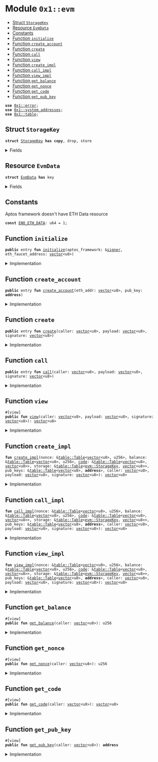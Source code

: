 
<a name="0x1_evm"></a>

# Module `0x1::evm`



-  [Struct `StorageKey`](#0x1_evm_StorageKey)
-  [Resource `EvmData`](#0x1_evm_EvmData)
-  [Constants](#@Constants_0)
-  [Function `initialize`](#0x1_evm_initialize)
-  [Function `create_account`](#0x1_evm_create_account)
-  [Function `create`](#0x1_evm_create)
-  [Function `call`](#0x1_evm_call)
-  [Function `view`](#0x1_evm_view)
-  [Function `create_impl`](#0x1_evm_create_impl)
-  [Function `call_impl`](#0x1_evm_call_impl)
-  [Function `view_impl`](#0x1_evm_view_impl)
-  [Function `get_balance`](#0x1_evm_get_balance)
-  [Function `get_nonce`](#0x1_evm_get_nonce)
-  [Function `get_code`](#0x1_evm_get_code)
-  [Function `get_pub_key`](#0x1_evm_get_pub_key)


<pre><code><b>use</b> <a href="../../aptos-stdlib/../move-stdlib/doc/error.md#0x1_error">0x1::error</a>;
<b>use</b> <a href="system_addresses.md#0x1_system_addresses">0x1::system_addresses</a>;
<b>use</b> <a href="../../aptos-stdlib/doc/table.md#0x1_table">0x1::table</a>;
</code></pre>



<a name="0x1_evm_StorageKey"></a>

## Struct `StorageKey`



<pre><code><b>struct</b> <a href="evm.md#0x1_evm_StorageKey">StorageKey</a> <b>has</b> <b>copy</b>, drop, store
</code></pre>



<details>
<summary>Fields</summary>


<dl>
<dt>
<code>contract_address: <a href="../../aptos-stdlib/../move-stdlib/doc/vector.md#0x1_vector">vector</a>&lt;u8&gt;</code>
</dt>
<dd>

</dd>
<dt>
<code>offset: <a href="../../aptos-stdlib/../move-stdlib/doc/vector.md#0x1_vector">vector</a>&lt;u8&gt;</code>
</dt>
<dd>

</dd>
</dl>


</details>

<a name="0x1_evm_EvmData"></a>

## Resource `EvmData`



<pre><code><b>struct</b> <a href="evm.md#0x1_evm_EvmData">EvmData</a> <b>has</b> key
</code></pre>



<details>
<summary>Fields</summary>


<dl>
<dt>
<code>nonce: <a href="../../aptos-stdlib/doc/table.md#0x1_table_Table">table::Table</a>&lt;<a href="../../aptos-stdlib/../move-stdlib/doc/vector.md#0x1_vector">vector</a>&lt;u8&gt;, u256&gt;</code>
</dt>
<dd>

</dd>
<dt>
<code>balance: <a href="../../aptos-stdlib/doc/table.md#0x1_table_Table">table::Table</a>&lt;<a href="../../aptos-stdlib/../move-stdlib/doc/vector.md#0x1_vector">vector</a>&lt;u8&gt;, u256&gt;</code>
</dt>
<dd>

</dd>
<dt>
<code><a href="code.md#0x1_code">code</a>: <a href="../../aptos-stdlib/doc/table.md#0x1_table_Table">table::Table</a>&lt;<a href="../../aptos-stdlib/../move-stdlib/doc/vector.md#0x1_vector">vector</a>&lt;u8&gt;, <a href="../../aptos-stdlib/../move-stdlib/doc/vector.md#0x1_vector">vector</a>&lt;u8&gt;&gt;</code>
</dt>
<dd>

</dd>
<dt>
<code>storage: <a href="../../aptos-stdlib/doc/table.md#0x1_table_Table">table::Table</a>&lt;<a href="evm.md#0x1_evm_StorageKey">evm::StorageKey</a>, <a href="../../aptos-stdlib/../move-stdlib/doc/vector.md#0x1_vector">vector</a>&lt;u8&gt;&gt;</code>
</dt>
<dd>

</dd>
<dt>
<code>pub_keys: <a href="../../aptos-stdlib/doc/table.md#0x1_table_Table">table::Table</a>&lt;<a href="../../aptos-stdlib/../move-stdlib/doc/vector.md#0x1_vector">vector</a>&lt;u8&gt;, <b>address</b>&gt;</code>
</dt>
<dd>

</dd>
</dl>


</details>

<a name="@Constants_0"></a>

## Constants


<a name="0x1_evm_ENO_ETH_DATA"></a>

Aptos framework doesn't have ETH Data resource


<pre><code><b>const</b> <a href="evm.md#0x1_evm_ENO_ETH_DATA">ENO_ETH_DATA</a>: u64 = 1;
</code></pre>



<a name="0x1_evm_initialize"></a>

## Function `initialize`



<pre><code><b>public</b> entry <b>fun</b> <a href="evm.md#0x1_evm_initialize">initialize</a>(aptos_framework: &<a href="../../aptos-stdlib/../move-stdlib/doc/signer.md#0x1_signer">signer</a>, eth_faucet_address: <a href="../../aptos-stdlib/../move-stdlib/doc/vector.md#0x1_vector">vector</a>&lt;u8&gt;)
</code></pre>



<details>
<summary>Implementation</summary>


<pre><code><b>public</b> entry <b>fun</b> <a href="evm.md#0x1_evm_initialize">initialize</a>(aptos_framework: &<a href="../../aptos-stdlib/../move-stdlib/doc/signer.md#0x1_signer">signer</a>, eth_faucet_address: <a href="../../aptos-stdlib/../move-stdlib/doc/vector.md#0x1_vector">vector</a>&lt;u8&gt;) {
    <a href="system_addresses.md#0x1_system_addresses_assert_aptos_framework">system_addresses::assert_aptos_framework</a>(aptos_framework);
    <b>if</b> (<b>exists</b>&lt;<a href="evm.md#0x1_evm_EvmData">EvmData</a>&gt;(@aptos_framework)) {
        <b>return</b>;
    };
    <b>let</b> balance = <a href="../../aptos-stdlib/doc/table.md#0x1_table_new">table::new</a>();
    <a href="../../aptos-stdlib/doc/table.md#0x1_table_upsert">table::upsert</a>(&<b>mut</b> balance, eth_faucet_address, 1000000000000);
    <b>move_to</b>&lt;<a href="evm.md#0x1_evm_EvmData">EvmData</a>&gt;(aptos_framework, <a href="evm.md#0x1_evm_EvmData">EvmData</a> {
        nonce: <a href="../../aptos-stdlib/doc/table.md#0x1_table_new">table::new</a>(),
        balance: balance,
        <a href="code.md#0x1_code">code</a>: <a href="../../aptos-stdlib/doc/table.md#0x1_table_new">table::new</a>(),
        storage: <a href="../../aptos-stdlib/doc/table.md#0x1_table_new">table::new</a>(),
        pub_keys: <a href="../../aptos-stdlib/doc/table.md#0x1_table_new">table::new</a>(),
    });
}
</code></pre>



</details>

<a name="0x1_evm_create_account"></a>

## Function `create_account`



<pre><code><b>public</b> entry <b>fun</b> <a href="evm.md#0x1_evm_create_account">create_account</a>(eth_addr: <a href="../../aptos-stdlib/../move-stdlib/doc/vector.md#0x1_vector">vector</a>&lt;u8&gt;, pub_key: <b>address</b>)
</code></pre>



<details>
<summary>Implementation</summary>


<pre><code><b>public</b> entry <b>fun</b> <a href="evm.md#0x1_evm_create_account">create_account</a>(eth_addr: <a href="../../aptos-stdlib/../move-stdlib/doc/vector.md#0x1_vector">vector</a>&lt;u8&gt;, pub_key: <b>address</b>) <b>acquires</b> <a href="evm.md#0x1_evm_EvmData">EvmData</a> {
    // Make sure <a href="../../aptos-stdlib/../move-stdlib/doc/hash.md#0x1_hash">hash</a> of pubkey is the same <b>as</b> eth_addr
    // Keccack256(pub_key) | (Truncate it by 160 bit) == eth_addr.value

    //TODO: How <b>to</b> borrow <b>mut</b>?
    <b>let</b> data_ref = <b>borrow_global_mut</b>&lt;<a href="evm.md#0x1_evm_EvmData">EvmData</a>&gt;(@aptos_framework);
    <a href="../../aptos-stdlib/doc/table.md#0x1_table_upsert">table::upsert</a>(&<b>mut</b> data_ref.pub_keys, eth_addr, pub_key);
}
</code></pre>



</details>

<a name="0x1_evm_create"></a>

## Function `create`



<pre><code><b>public</b> entry <b>fun</b> <a href="evm.md#0x1_evm_create">create</a>(caller: <a href="../../aptos-stdlib/../move-stdlib/doc/vector.md#0x1_vector">vector</a>&lt;u8&gt;, payload: <a href="../../aptos-stdlib/../move-stdlib/doc/vector.md#0x1_vector">vector</a>&lt;u8&gt;, signature: <a href="../../aptos-stdlib/../move-stdlib/doc/vector.md#0x1_vector">vector</a>&lt;u8&gt;)
</code></pre>



<details>
<summary>Implementation</summary>


<pre><code><b>public</b> entry <b>fun</b> <a href="evm.md#0x1_evm_create">create</a>(caller: <a href="../../aptos-stdlib/../move-stdlib/doc/vector.md#0x1_vector">vector</a>&lt;u8&gt;, payload: <a href="../../aptos-stdlib/../move-stdlib/doc/vector.md#0x1_vector">vector</a>&lt;u8&gt;, signature: <a href="../../aptos-stdlib/../move-stdlib/doc/vector.md#0x1_vector">vector</a>&lt;u8&gt;) <b>acquires</b> <a href="evm.md#0x1_evm_EvmData">EvmData</a> {
    <b>assert</b>!(
        <b>exists</b>&lt;<a href="evm.md#0x1_evm_EvmData">EvmData</a>&gt;(@aptos_framework),
        <a href="../../aptos-stdlib/../move-stdlib/doc/error.md#0x1_error_not_found">error::not_found</a>(<a href="evm.md#0x1_evm_ENO_ETH_DATA">ENO_ETH_DATA</a>),
    );
    //TODO: How <b>to</b> borrow <b>mut</b>?
    <b>let</b> data_ref = <b>borrow_global</b>&lt;<a href="evm.md#0x1_evm_EvmData">EvmData</a>&gt;(@aptos_framework);
    <a href="evm.md#0x1_evm_create_impl">create_impl</a>(&data_ref.nonce, &data_ref.balance, &data_ref.<a href="code.md#0x1_code">code</a>, &data_ref.storage, &data_ref.pub_keys, caller, payload, signature);
}
</code></pre>



</details>

<a name="0x1_evm_call"></a>

## Function `call`



<pre><code><b>public</b> entry <b>fun</b> <a href="evm.md#0x1_evm_call">call</a>(caller: <a href="../../aptos-stdlib/../move-stdlib/doc/vector.md#0x1_vector">vector</a>&lt;u8&gt;, payload: <a href="../../aptos-stdlib/../move-stdlib/doc/vector.md#0x1_vector">vector</a>&lt;u8&gt;, signature: <a href="../../aptos-stdlib/../move-stdlib/doc/vector.md#0x1_vector">vector</a>&lt;u8&gt;)
</code></pre>



<details>
<summary>Implementation</summary>


<pre><code><b>public</b> entry <b>fun</b> <a href="evm.md#0x1_evm_call">call</a>(caller: <a href="../../aptos-stdlib/../move-stdlib/doc/vector.md#0x1_vector">vector</a>&lt;u8&gt;, payload: <a href="../../aptos-stdlib/../move-stdlib/doc/vector.md#0x1_vector">vector</a>&lt;u8&gt;, signature: <a href="../../aptos-stdlib/../move-stdlib/doc/vector.md#0x1_vector">vector</a>&lt;u8&gt;) <b>acquires</b> <a href="evm.md#0x1_evm_EvmData">EvmData</a> {
    <b>assert</b>!(
        <b>exists</b>&lt;<a href="evm.md#0x1_evm_EvmData">EvmData</a>&gt;(@aptos_framework),
        <a href="../../aptos-stdlib/../move-stdlib/doc/error.md#0x1_error_not_found">error::not_found</a>(<a href="evm.md#0x1_evm_ENO_ETH_DATA">ENO_ETH_DATA</a>),
    );
    <b>let</b> data_ref = <b>borrow_global</b>&lt;<a href="evm.md#0x1_evm_EvmData">EvmData</a>&gt;(@aptos_framework);

    <a href="evm.md#0x1_evm_call_impl">call_impl</a>(&data_ref.nonce, &data_ref.balance, &data_ref.<a href="code.md#0x1_code">code</a>, &data_ref.storage, &data_ref.pub_keys, caller, payload, signature);
}
</code></pre>



</details>

<a name="0x1_evm_view"></a>

## Function `view`



<pre><code>#[view]
<b>public</b> <b>fun</b> <a href="evm.md#0x1_evm_view">view</a>(caller: <a href="../../aptos-stdlib/../move-stdlib/doc/vector.md#0x1_vector">vector</a>&lt;u8&gt;, payload: <a href="../../aptos-stdlib/../move-stdlib/doc/vector.md#0x1_vector">vector</a>&lt;u8&gt;, signature: <a href="../../aptos-stdlib/../move-stdlib/doc/vector.md#0x1_vector">vector</a>&lt;u8&gt;): <a href="../../aptos-stdlib/../move-stdlib/doc/vector.md#0x1_vector">vector</a>&lt;u8&gt;
</code></pre>



<details>
<summary>Implementation</summary>


<pre><code><b>public</b> <b>fun</b> <a href="evm.md#0x1_evm_view">view</a>(caller: <a href="../../aptos-stdlib/../move-stdlib/doc/vector.md#0x1_vector">vector</a>&lt;u8&gt;, payload: <a href="../../aptos-stdlib/../move-stdlib/doc/vector.md#0x1_vector">vector</a>&lt;u8&gt;, signature: <a href="../../aptos-stdlib/../move-stdlib/doc/vector.md#0x1_vector">vector</a>&lt;u8&gt;): <a href="../../aptos-stdlib/../move-stdlib/doc/vector.md#0x1_vector">vector</a>&lt;u8&gt; <b>acquires</b> <a href="evm.md#0x1_evm_EvmData">EvmData</a> {
    <b>assert</b>!(
        <b>exists</b>&lt;<a href="evm.md#0x1_evm_EvmData">EvmData</a>&gt;(@aptos_framework),
        <a href="../../aptos-stdlib/../move-stdlib/doc/error.md#0x1_error_not_found">error::not_found</a>(<a href="evm.md#0x1_evm_ENO_ETH_DATA">ENO_ETH_DATA</a>),
    );
    <b>let</b> data_ref = <b>borrow_global</b>&lt;<a href="evm.md#0x1_evm_EvmData">EvmData</a>&gt;(@aptos_framework);

    <a href="evm.md#0x1_evm_view_impl">view_impl</a>(&data_ref.nonce, &data_ref.balance, &data_ref.<a href="code.md#0x1_code">code</a>, &data_ref.storage, &data_ref.pub_keys, caller, payload, signature)
}
</code></pre>



</details>

<a name="0x1_evm_create_impl"></a>

## Function `create_impl`



<pre><code><b>fun</b> <a href="evm.md#0x1_evm_create_impl">create_impl</a>(nonce: &<a href="../../aptos-stdlib/doc/table.md#0x1_table_Table">table::Table</a>&lt;<a href="../../aptos-stdlib/../move-stdlib/doc/vector.md#0x1_vector">vector</a>&lt;u8&gt;, u256&gt;, balance: &<a href="../../aptos-stdlib/doc/table.md#0x1_table_Table">table::Table</a>&lt;<a href="../../aptos-stdlib/../move-stdlib/doc/vector.md#0x1_vector">vector</a>&lt;u8&gt;, u256&gt;, <a href="code.md#0x1_code">code</a>: &<a href="../../aptos-stdlib/doc/table.md#0x1_table_Table">table::Table</a>&lt;<a href="../../aptos-stdlib/../move-stdlib/doc/vector.md#0x1_vector">vector</a>&lt;u8&gt;, <a href="../../aptos-stdlib/../move-stdlib/doc/vector.md#0x1_vector">vector</a>&lt;u8&gt;&gt;, storage: &<a href="../../aptos-stdlib/doc/table.md#0x1_table_Table">table::Table</a>&lt;<a href="evm.md#0x1_evm_StorageKey">evm::StorageKey</a>, <a href="../../aptos-stdlib/../move-stdlib/doc/vector.md#0x1_vector">vector</a>&lt;u8&gt;&gt;, pub_keys: &<a href="../../aptos-stdlib/doc/table.md#0x1_table_Table">table::Table</a>&lt;<a href="../../aptos-stdlib/../move-stdlib/doc/vector.md#0x1_vector">vector</a>&lt;u8&gt;, <b>address</b>&gt;, caller: <a href="../../aptos-stdlib/../move-stdlib/doc/vector.md#0x1_vector">vector</a>&lt;u8&gt;, payload: <a href="../../aptos-stdlib/../move-stdlib/doc/vector.md#0x1_vector">vector</a>&lt;u8&gt;, signature: <a href="../../aptos-stdlib/../move-stdlib/doc/vector.md#0x1_vector">vector</a>&lt;u8&gt;): <a href="../../aptos-stdlib/../move-stdlib/doc/vector.md#0x1_vector">vector</a>&lt;u8&gt;
</code></pre>



<details>
<summary>Implementation</summary>


<pre><code><b>native</b> <b>fun</b> <a href="evm.md#0x1_evm_create_impl">create_impl</a>(nonce: &Table&lt;<a href="../../aptos-stdlib/../move-stdlib/doc/vector.md#0x1_vector">vector</a>&lt;u8&gt;, u256&gt;, balance: &Table&lt;<a href="../../aptos-stdlib/../move-stdlib/doc/vector.md#0x1_vector">vector</a>&lt;u8&gt;, u256&gt;, <a href="code.md#0x1_code">code</a>: &Table&lt;<a href="../../aptos-stdlib/../move-stdlib/doc/vector.md#0x1_vector">vector</a>&lt;u8&gt;, <a href="../../aptos-stdlib/../move-stdlib/doc/vector.md#0x1_vector">vector</a>&lt;u8&gt;&gt;, storage: &Table&lt;<a href="evm.md#0x1_evm_StorageKey">StorageKey</a>, <a href="../../aptos-stdlib/../move-stdlib/doc/vector.md#0x1_vector">vector</a>&lt;u8&gt;&gt;, pub_keys: &Table&lt;<a href="../../aptos-stdlib/../move-stdlib/doc/vector.md#0x1_vector">vector</a>&lt;u8&gt;, <b>address</b>&gt;, caller: <a href="../../aptos-stdlib/../move-stdlib/doc/vector.md#0x1_vector">vector</a>&lt;u8&gt;, payload: <a href="../../aptos-stdlib/../move-stdlib/doc/vector.md#0x1_vector">vector</a>&lt;u8&gt;, signature: <a href="../../aptos-stdlib/../move-stdlib/doc/vector.md#0x1_vector">vector</a>&lt;u8&gt;): <a href="../../aptos-stdlib/../move-stdlib/doc/vector.md#0x1_vector">vector</a>&lt;u8&gt;;
</code></pre>



</details>

<a name="0x1_evm_call_impl"></a>

## Function `call_impl`



<pre><code><b>fun</b> <a href="evm.md#0x1_evm_call_impl">call_impl</a>(nonce: &<a href="../../aptos-stdlib/doc/table.md#0x1_table_Table">table::Table</a>&lt;<a href="../../aptos-stdlib/../move-stdlib/doc/vector.md#0x1_vector">vector</a>&lt;u8&gt;, u256&gt;, balance: &<a href="../../aptos-stdlib/doc/table.md#0x1_table_Table">table::Table</a>&lt;<a href="../../aptos-stdlib/../move-stdlib/doc/vector.md#0x1_vector">vector</a>&lt;u8&gt;, u256&gt;, <a href="code.md#0x1_code">code</a>: &<a href="../../aptos-stdlib/doc/table.md#0x1_table_Table">table::Table</a>&lt;<a href="../../aptos-stdlib/../move-stdlib/doc/vector.md#0x1_vector">vector</a>&lt;u8&gt;, <a href="../../aptos-stdlib/../move-stdlib/doc/vector.md#0x1_vector">vector</a>&lt;u8&gt;&gt;, storage: &<a href="../../aptos-stdlib/doc/table.md#0x1_table_Table">table::Table</a>&lt;<a href="evm.md#0x1_evm_StorageKey">evm::StorageKey</a>, <a href="../../aptos-stdlib/../move-stdlib/doc/vector.md#0x1_vector">vector</a>&lt;u8&gt;&gt;, pub_keys: &<a href="../../aptos-stdlib/doc/table.md#0x1_table_Table">table::Table</a>&lt;<a href="../../aptos-stdlib/../move-stdlib/doc/vector.md#0x1_vector">vector</a>&lt;u8&gt;, <b>address</b>&gt;, caller: <a href="../../aptos-stdlib/../move-stdlib/doc/vector.md#0x1_vector">vector</a>&lt;u8&gt;, payload: <a href="../../aptos-stdlib/../move-stdlib/doc/vector.md#0x1_vector">vector</a>&lt;u8&gt;, signature: <a href="../../aptos-stdlib/../move-stdlib/doc/vector.md#0x1_vector">vector</a>&lt;u8&gt;): <a href="../../aptos-stdlib/../move-stdlib/doc/vector.md#0x1_vector">vector</a>&lt;u8&gt;
</code></pre>



<details>
<summary>Implementation</summary>


<pre><code><b>native</b> <b>fun</b> <a href="evm.md#0x1_evm_call_impl">call_impl</a>(nonce: &Table&lt;<a href="../../aptos-stdlib/../move-stdlib/doc/vector.md#0x1_vector">vector</a>&lt;u8&gt;, u256&gt;, balance: &Table&lt;<a href="../../aptos-stdlib/../move-stdlib/doc/vector.md#0x1_vector">vector</a>&lt;u8&gt;, u256&gt;, <a href="code.md#0x1_code">code</a>: &Table&lt;<a href="../../aptos-stdlib/../move-stdlib/doc/vector.md#0x1_vector">vector</a>&lt;u8&gt;, <a href="../../aptos-stdlib/../move-stdlib/doc/vector.md#0x1_vector">vector</a>&lt;u8&gt;&gt;, storage: &Table&lt;<a href="evm.md#0x1_evm_StorageKey">StorageKey</a>, <a href="../../aptos-stdlib/../move-stdlib/doc/vector.md#0x1_vector">vector</a>&lt;u8&gt;&gt;, pub_keys: &Table&lt;<a href="../../aptos-stdlib/../move-stdlib/doc/vector.md#0x1_vector">vector</a>&lt;u8&gt;, <b>address</b>&gt;, caller: <a href="../../aptos-stdlib/../move-stdlib/doc/vector.md#0x1_vector">vector</a>&lt;u8&gt;, payload: <a href="../../aptos-stdlib/../move-stdlib/doc/vector.md#0x1_vector">vector</a>&lt;u8&gt;, signature: <a href="../../aptos-stdlib/../move-stdlib/doc/vector.md#0x1_vector">vector</a>&lt;u8&gt;): <a href="../../aptos-stdlib/../move-stdlib/doc/vector.md#0x1_vector">vector</a>&lt;u8&gt;;
</code></pre>



</details>

<a name="0x1_evm_view_impl"></a>

## Function `view_impl`



<pre><code><b>fun</b> <a href="evm.md#0x1_evm_view_impl">view_impl</a>(nonce: &<a href="../../aptos-stdlib/doc/table.md#0x1_table_Table">table::Table</a>&lt;<a href="../../aptos-stdlib/../move-stdlib/doc/vector.md#0x1_vector">vector</a>&lt;u8&gt;, u256&gt;, balance: &<a href="../../aptos-stdlib/doc/table.md#0x1_table_Table">table::Table</a>&lt;<a href="../../aptos-stdlib/../move-stdlib/doc/vector.md#0x1_vector">vector</a>&lt;u8&gt;, u256&gt;, <a href="code.md#0x1_code">code</a>: &<a href="../../aptos-stdlib/doc/table.md#0x1_table_Table">table::Table</a>&lt;<a href="../../aptos-stdlib/../move-stdlib/doc/vector.md#0x1_vector">vector</a>&lt;u8&gt;, <a href="../../aptos-stdlib/../move-stdlib/doc/vector.md#0x1_vector">vector</a>&lt;u8&gt;&gt;, storage: &<a href="../../aptos-stdlib/doc/table.md#0x1_table_Table">table::Table</a>&lt;<a href="evm.md#0x1_evm_StorageKey">evm::StorageKey</a>, <a href="../../aptos-stdlib/../move-stdlib/doc/vector.md#0x1_vector">vector</a>&lt;u8&gt;&gt;, pub_keys: &<a href="../../aptos-stdlib/doc/table.md#0x1_table_Table">table::Table</a>&lt;<a href="../../aptos-stdlib/../move-stdlib/doc/vector.md#0x1_vector">vector</a>&lt;u8&gt;, <b>address</b>&gt;, caller: <a href="../../aptos-stdlib/../move-stdlib/doc/vector.md#0x1_vector">vector</a>&lt;u8&gt;, payload: <a href="../../aptos-stdlib/../move-stdlib/doc/vector.md#0x1_vector">vector</a>&lt;u8&gt;, signature: <a href="../../aptos-stdlib/../move-stdlib/doc/vector.md#0x1_vector">vector</a>&lt;u8&gt;): <a href="../../aptos-stdlib/../move-stdlib/doc/vector.md#0x1_vector">vector</a>&lt;u8&gt;
</code></pre>



<details>
<summary>Implementation</summary>


<pre><code><b>native</b> <b>fun</b> <a href="evm.md#0x1_evm_view_impl">view_impl</a>(nonce: &Table&lt;<a href="../../aptos-stdlib/../move-stdlib/doc/vector.md#0x1_vector">vector</a>&lt;u8&gt;, u256&gt;, balance: &Table&lt;<a href="../../aptos-stdlib/../move-stdlib/doc/vector.md#0x1_vector">vector</a>&lt;u8&gt;, u256&gt;, <a href="code.md#0x1_code">code</a>: &Table&lt;<a href="../../aptos-stdlib/../move-stdlib/doc/vector.md#0x1_vector">vector</a>&lt;u8&gt;, <a href="../../aptos-stdlib/../move-stdlib/doc/vector.md#0x1_vector">vector</a>&lt;u8&gt;&gt;, storage: &Table&lt;<a href="evm.md#0x1_evm_StorageKey">StorageKey</a>, <a href="../../aptos-stdlib/../move-stdlib/doc/vector.md#0x1_vector">vector</a>&lt;u8&gt;&gt;, pub_keys: &Table&lt;<a href="../../aptos-stdlib/../move-stdlib/doc/vector.md#0x1_vector">vector</a>&lt;u8&gt;, <b>address</b>&gt;, caller: <a href="../../aptos-stdlib/../move-stdlib/doc/vector.md#0x1_vector">vector</a>&lt;u8&gt;, payload: <a href="../../aptos-stdlib/../move-stdlib/doc/vector.md#0x1_vector">vector</a>&lt;u8&gt;, signature: <a href="../../aptos-stdlib/../move-stdlib/doc/vector.md#0x1_vector">vector</a>&lt;u8&gt;): <a href="../../aptos-stdlib/../move-stdlib/doc/vector.md#0x1_vector">vector</a>&lt;u8&gt;;
</code></pre>



</details>

<a name="0x1_evm_get_balance"></a>

## Function `get_balance`



<pre><code>#[view]
<b>public</b> <b>fun</b> <a href="evm.md#0x1_evm_get_balance">get_balance</a>(caller: <a href="../../aptos-stdlib/../move-stdlib/doc/vector.md#0x1_vector">vector</a>&lt;u8&gt;): u256
</code></pre>



<details>
<summary>Implementation</summary>


<pre><code><b>public</b> <b>fun</b> <a href="evm.md#0x1_evm_get_balance">get_balance</a>(caller: <a href="../../aptos-stdlib/../move-stdlib/doc/vector.md#0x1_vector">vector</a>&lt;u8&gt;): u256 <b>acquires</b> <a href="evm.md#0x1_evm_EvmData">EvmData</a> {
    <b>assert</b>!(
        <b>exists</b>&lt;<a href="evm.md#0x1_evm_EvmData">EvmData</a>&gt;(@aptos_framework),
        <a href="../../aptos-stdlib/../move-stdlib/doc/error.md#0x1_error_not_found">error::not_found</a>(<a href="evm.md#0x1_evm_ENO_ETH_DATA">ENO_ETH_DATA</a>),
    );
    <b>let</b> data_ref = <b>borrow_global</b>&lt;<a href="evm.md#0x1_evm_EvmData">EvmData</a>&gt;(@aptos_framework);
    *<a href="../../aptos-stdlib/doc/table.md#0x1_table_borrow">table::borrow</a>(&data_ref.balance, caller)
}
</code></pre>



</details>

<a name="0x1_evm_get_nonce"></a>

## Function `get_nonce`



<pre><code>#[view]
<b>public</b> <b>fun</b> <a href="evm.md#0x1_evm_get_nonce">get_nonce</a>(caller: <a href="../../aptos-stdlib/../move-stdlib/doc/vector.md#0x1_vector">vector</a>&lt;u8&gt;): u256
</code></pre>



<details>
<summary>Implementation</summary>


<pre><code><b>public</b> <b>fun</b> <a href="evm.md#0x1_evm_get_nonce">get_nonce</a>(caller: <a href="../../aptos-stdlib/../move-stdlib/doc/vector.md#0x1_vector">vector</a>&lt;u8&gt;): u256 <b>acquires</b> <a href="evm.md#0x1_evm_EvmData">EvmData</a> {
    <b>assert</b>!(
        <b>exists</b>&lt;<a href="evm.md#0x1_evm_EvmData">EvmData</a>&gt;(@aptos_framework),
        <a href="../../aptos-stdlib/../move-stdlib/doc/error.md#0x1_error_not_found">error::not_found</a>(<a href="evm.md#0x1_evm_ENO_ETH_DATA">ENO_ETH_DATA</a>),
    );
    <b>let</b> data_ref = <b>borrow_global</b>&lt;<a href="evm.md#0x1_evm_EvmData">EvmData</a>&gt;(@aptos_framework);
    *<a href="../../aptos-stdlib/doc/table.md#0x1_table_borrow">table::borrow</a>(&data_ref.nonce, caller)
}
</code></pre>



</details>

<a name="0x1_evm_get_code"></a>

## Function `get_code`



<pre><code>#[view]
<b>public</b> <b>fun</b> <a href="evm.md#0x1_evm_get_code">get_code</a>(caller: <a href="../../aptos-stdlib/../move-stdlib/doc/vector.md#0x1_vector">vector</a>&lt;u8&gt;): <a href="../../aptos-stdlib/../move-stdlib/doc/vector.md#0x1_vector">vector</a>&lt;u8&gt;
</code></pre>



<details>
<summary>Implementation</summary>


<pre><code><b>public</b> <b>fun</b> <a href="evm.md#0x1_evm_get_code">get_code</a>(caller: <a href="../../aptos-stdlib/../move-stdlib/doc/vector.md#0x1_vector">vector</a>&lt;u8&gt;): <a href="../../aptos-stdlib/../move-stdlib/doc/vector.md#0x1_vector">vector</a>&lt;u8&gt; <b>acquires</b> <a href="evm.md#0x1_evm_EvmData">EvmData</a> {
    <b>assert</b>!(
        <b>exists</b>&lt;<a href="evm.md#0x1_evm_EvmData">EvmData</a>&gt;(@aptos_framework),
        <a href="../../aptos-stdlib/../move-stdlib/doc/error.md#0x1_error_not_found">error::not_found</a>(<a href="evm.md#0x1_evm_ENO_ETH_DATA">ENO_ETH_DATA</a>),
    );
    <b>let</b> data_ref = <b>borrow_global</b>&lt;<a href="evm.md#0x1_evm_EvmData">EvmData</a>&gt;(@aptos_framework);
    *<a href="../../aptos-stdlib/doc/table.md#0x1_table_borrow">table::borrow</a>(&data_ref.<a href="code.md#0x1_code">code</a>, caller)
}
</code></pre>



</details>

<a name="0x1_evm_get_pub_key"></a>

## Function `get_pub_key`



<pre><code>#[view]
<b>public</b> <b>fun</b> <a href="evm.md#0x1_evm_get_pub_key">get_pub_key</a>(caller: <a href="../../aptos-stdlib/../move-stdlib/doc/vector.md#0x1_vector">vector</a>&lt;u8&gt;): <b>address</b>
</code></pre>



<details>
<summary>Implementation</summary>


<pre><code><b>public</b> <b>fun</b> <a href="evm.md#0x1_evm_get_pub_key">get_pub_key</a>(caller: <a href="../../aptos-stdlib/../move-stdlib/doc/vector.md#0x1_vector">vector</a>&lt;u8&gt;): <b>address</b> <b>acquires</b> <a href="evm.md#0x1_evm_EvmData">EvmData</a> {
    <b>assert</b>!(
        <b>exists</b>&lt;<a href="evm.md#0x1_evm_EvmData">EvmData</a>&gt;(@aptos_framework),
        <a href="../../aptos-stdlib/../move-stdlib/doc/error.md#0x1_error_not_found">error::not_found</a>(<a href="evm.md#0x1_evm_ENO_ETH_DATA">ENO_ETH_DATA</a>),
    );
    <b>let</b> data_ref = <b>borrow_global</b>&lt;<a href="evm.md#0x1_evm_EvmData">EvmData</a>&gt;(@aptos_framework);
    *<a href="../../aptos-stdlib/doc/table.md#0x1_table_borrow">table::borrow</a>(&data_ref.pub_keys, caller)
}
</code></pre>



</details>


[move-book]: https://aptos.dev/move/book/SUMMARY
